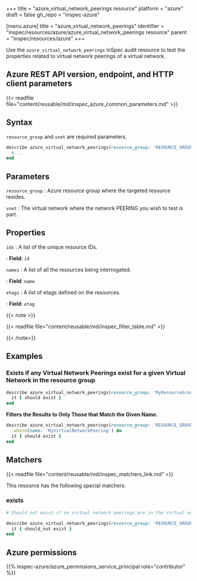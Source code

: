 +++
title = "azure_virtual_network_peerings resource"
platform = "azure"
draft = false
gh_repo = "inspec-azure"

[menu.azure]
title = "azure_virtual_network_peerings"
identifier = "inspec/resources/azure/azure_virtual_network_peerings resource"
parent = "inspec/resources/azure"
+++

Use the `azure_virtual_network_peerings` InSpec audit resource to test the properties related to virtual network peerings of a virtual network.

## Azure REST API version, endpoint, and HTTP client parameters

{{< readfile file="content/reusable/md/inspec_azure_common_parameters.md" >}}

## Syntax

`resource_group` and `vnet` are required parameters.

```ruby
describe azure_virtual_network_peerings(resource_group: 'RESOURCE_GROUP', vnet: 'VIRTUAL-NETWORK-NAME') do
  #...
end
```

## Parameters

`resource_group`
: Azure resource group where the targeted resource resides.

`vnet`
: The virtual network where the network PEERING you wish to test is part.

## Properties

`ids`
: A list of the unique resource IDs.

: **Field**: `id`

`names`
: A list of all the resources being interrogated.

: **Field**: `name`

`etags`
: A list of etags defined on the resources.

: **Field**: `etag`

{{< note >}}

{{< readfile file="content/reusable/md/inspec_filter_table.md" >}}

{{< /note>}}

## Examples

### Exists if any Virtual Network Peerings exist for a given Virtual Network in the resource group

```ruby
describe azure_virtual_network_peerings(resource_group: 'MyResourceGroup', vnet: 'virtual-network-name') do
  it { should exist }
end
```

**Filters the Results to Only Those that Match the Given Name.**

```ruby
describe azure_virtual_network_peerings(resource_group: 'RESOURCE_GROUP', vnet: 'VIRTUAL-NETWORK-NAME') do
  .where(name: 'MyVirtualNetworkPeering') do
  it { should exist }
end
```

## Matchers

{{< readfile file="content/reusable/md/inspec_matchers_link.md" >}}

This resource has the following special matchers.

### exists

```ruby
# Should not exist if no virtual network peerings are in the virtual network.

describe azure_virtual_network_peerings(resource_group: 'RESOURCE_GROUP', vnet: 'VIRTUAL-NETWORK-NAME') do
  it { should_not exist }
end
```

## Azure permissions

{{% inspec-azure/azure_permissions_service_principal role="contributor" %}}
